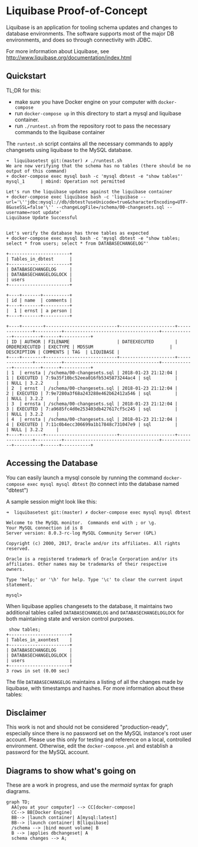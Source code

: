 # Liquibase Proof-of-Concept

Liquibase is an application for tooling schema updates and changes to database environments.  The software supports most of the major DB environments, and does so through connectivity with JDBC.

For more information about Liquibase, see http://www.liquibase.org/documentation/index.html

## Quickstart

TL;DR for this:  
* make sure you have Docker engine on your computer with `docker-compose`
* run `docker-compose up` in this directory to start a mysql and liquibase container.
* run `./runtest.sh` from the repository root to pass the necessary commands to the liquibase container

The `runtest.sh` script contains all the necessary commands to apply changesets using liquibase to the MySQL database. 

```
➜  liquibasetest git:(master) ✗ ./runtest.sh
We are now verifying that the schema has no tables (there should be no output of this command)
+ docker-compose exec mysql bash -c 'mysql dbtest -e "show tables"'
mysql_1      | mbind: Operation not permitted

Let's run the liquibase updates against the liquibase container
+ docker-compose exec liquibase bash -c 'liquibase --url='\''jdbc:mysql://db/dbtest?useUnicode=true&characterEncoding=UTF-8&useSSL=false'\'' --changeLogFile=/schema/00-changesets.sql --username=root update'
Liquibase Update Successful


Let's verify the database has three tables as expected
+ docker-compose exec mysql bash -c 'mysql dbtest -e "show tables; select * from users; select * from DATABASECHANGELOG"'

+-----------------------+
| Tables_in_dbtest      |
+-----------------------+
| DATABASECHANGELOG     |
| DATABASECHANGELOGLOCK |
| users                 |
+-----------------------+

+----+-------+----------+
| id | name  | comments |
+----+-------+----------+
|  1 | ernst | a person |
+----+-------+----------+

+----+--------+---------------------------+---------------------+---------------+----------+------------------------------------+-------------+----------+------+-----------+
| ID | AUTHOR | FILENAME                  | DATEEXECUTED        | ORDEREXECUTED | EXECTYPE | MD5SUM                             | DESCRIPTION | COMMENTS | TAG  | LIQUIBASE |
+----+--------+---------------------------+---------------------+---------------+----------+------------------------------------+-------------+----------+------+-----------+
| 1  | ernsta | /schema/00-changesets.sql | 2018-01-23 21:12:04 |             1 | EXECUTED | 7:9a35f10bc52eea016fb5345873244ac4 | sql         |          | NULL | 3.2.2     |
| 2  | ernst  | /schema/00-changesets.sql | 2018-01-23 21:12:04 |             2 | EXECUTED | 7:9e7280a3f68a243288e462b62412a546 | sql         |          | NULL | 3.2.2     |
| 3  | ernsta | /schema/00-changesets.sql | 2018-01-23 21:12:04 |             3 | EXECUTED | 7:a9685fc4d0e253403db427617cf5c245 | sql         |          | NULL | 3.2.2     |
| 4  | ernsta | /schema/00-changesets.sql | 2018-01-23 21:12:04 |             4 | EXECUTED | 7:11c0b4ecc306699a1b17848c731047e9 | sql         |          | NULL | 3.2.2     |
+----+--------+---------------------------+---------------------+---------------+----------+------------------------------------+-------------+----------+------+-----------+
```

## Accessing the Database

You can easily launch a mysql console by running the command `docker-compose exec mysql mysql dbtest` (to connect into the database named "dbtest")

A sample session might look like this:
```
➜  liquibasetest git:(master) ✗ docker-compose exec mysql mysql dbtest

Welcome to the MySQL monitor.  Commands end with ; or \g.
Your MySQL connection id is 8
Server version: 8.0.3-rc-log MySQL Community Server (GPL)

Copyright (c) 2000, 2017, Oracle and/or its affiliates. All rights reserved.

Oracle is a registered trademark of Oracle Corporation and/or its
affiliates. Other names may be trademarks of their respective
owners.

Type 'help;' or '\h' for help. Type '\c' to clear the current input statement.

mysql>

```

When liquibase applies changesets to the database, it maintains two additional tables called `DATABASECHANGELOG` and `DATABASECHANGELOGLOCK` for both maintaining state and version control purposes.

```
 show tables;
+-----------------------+
| Tables_in_axontest    |
+-----------------------+
| DATABASECHANGELOG     |
| DATABASECHANGELOGLOCK |
| users                 |
+-----------------------+
3 rows in set (0.00 sec)
```
The file `DATABASECHANGELOG` maintains a listing of all the changes made by liquibase, with timestamps and hashes.  For more information about these tables: 


## Disclaimer
This work is not and should not be considered "production-ready", especially since there is no password set on the MySQL instance's root user account.  Please use this only for testing and reference on a local, controlled environment.  Otherwise, edit the `docker-compose.yml` and establish a password for the MySQL account.


## Diagrams to show what's going on
These are a work in progress, and use the *mermaid* syntax for graph diagrams.

```mermaid
graph TD;
  AA[you at your computer] --> CC[docker-compose]
  CC--> BB[Docker Engine]
  BB--> |launch container| A[mysql:latest]
  BB--> |launch container| B[liquibase]
  /schema --> |bind mount volume| B
  B --> |applies dbchangeset| A
  schema changes --> A;
```
